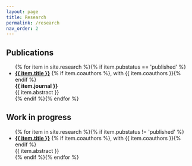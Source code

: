 ```yaml
---
layout: page
title: Research
permalink: /research
nav_order: 2
---
```


## Publications
<div class="research">
  <ul class="ul-research">
    {% for item in site.research %}{% if item.pubstatus == 'published' %}
      <li>
      <b><a href="{{ item.url }}">{{ item.title }}</a></b>
      {% if item.coauthors %}, with {{ item.coauthors }}{% endif %}<br/>
      <b>{{ item.journal }}</b>
      <br/>{{ item.abstract }}
      </li>
    {% endif %}{% endfor %}
  </ul>
</div>

## Work in progress

<div class="research">
  <ul class="ul-research">
    {% for item in site.research %}{% if item.pubstatus != 'published' %}
      <li>
      <b><a href="{{ item.url }}">{{ item.title }}</a></b>
      {% if item.coauthors %}, with {{ item.coauthors }}{% endif %}
      <br/>{{ item.abstract }}
      </li>
    {% endif %}{% endfor %}
  </ul>
</div>